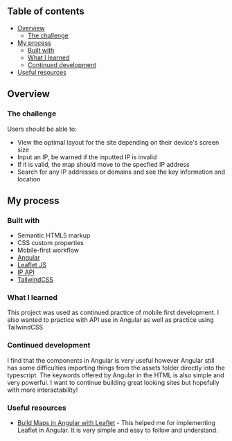 ## Table of contents

- [Overview](#overview)
  - [The challenge](#the-challenge)
- [My process](#my-process)
  - [Built with](#built-with)
  - [What I learned](#what-i-learned)
  - [Continued development](#continued-development)
- [Useful resources](#useful-resources)

## Overview

### The challenge

Users should be able to:

- View the optimal layout for the site depending on their device's screen size
- Input an IP, be warned if the inputted IP is invalid
- If it is valid, the map should move to the specfied IP address
- Search for any IP addresses or domains and see the key information and location

## My process

### Built with

- Semantic HTML5 markup
- CSS custom properties
- Mobile-first workflow
- [Angular](https://angular.io//)
- [Leaflet JS](https://leafletjs.com/)
- [IP API](https://ipapi.co/)
- [TailwindCSS](https://tailwindcss.com/)

### What I learned

This project was used as continued practice of mobile first development. I also wanted to practice with API use in Angular as well as practice using TailwindCSS

### Continued development

I find that the components in Angular is very useful however Angular still has some difficulties importing things from the assets folder directly into the typescript. The keywords offered by Angular in the HTML is also simple and very powerful. I want to continue building great looking sites but hopefully with more interactability!

### Useful resources

- [Build Maps in Angular with Leaflet](https://www.digitalocean.com/community/tutorials/angular-angular-and-leaflet) - This helped me for implementing Leaflet in Angular. It is very simple and easy to follow and understand.
